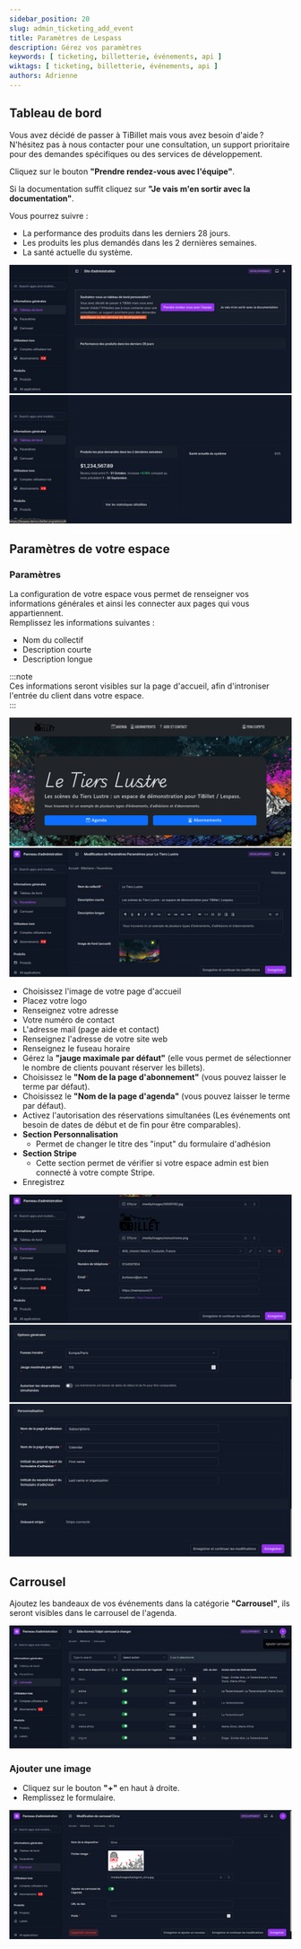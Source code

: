 ```yaml
---
sidebar_position: 20
slug: admin_ticketing_add_event
title: Paramètres de Lespass
description: Gérez vos paramètres
keywords: [ ticketing, billetterie, événements, api ]
wiktags: [ ticketing, billetterie, événements, api ]
authors: Adrienne
---
```


## Tableau de bord

Vous avez décidé de passer à TiBillet mais vous avez besoin d'aide ? N'hésitez pas à nous contacter pour une consultation, un support prioritaire pour des demandes spécifiques ou des services de développement. 

Cliquez sur le bouton **"Prendre rendez-vous avec l'équipe"**.

Si la documentation suffit cliquez sur **"Je vais m'en sortir avec la documentation"**.

Vous pourrez suivre :

- La performance des produits dans les derniers 28 jours.
- Les produits les plus demandés dans les 2 dernières semaines.
- La santé actuelle du système.

![](/img/tdb1.png)
![](/img/tdb2.png)

## Paramètres de votre espace

### Paramètres

La configuration de votre espace vous permet de renseigner vos informations générales et ainsi les connecter aux pages qui vous appartiennent.  
Remplissez les informations suivantes :

- Nom du collectif
- Description courte  
- Description longue  

:::note  
Ces informations seront visibles sur la page d'accueil, afin d'introniser l'entrée du client dans votre espace.  
:::

![Configuration page d'accueil](/img/config.png)
![Page d'accueil](/img/config2.png)

- Choisissez l'image de votre page d'accueil  
- Placez votre logo  
- Renseignez votre adresse  
- Votre numéro de contact  
- L'adresse mail (page aide et contact)  
- Renseignez l'adresse de votre site web  
- Renseignez le fuseau horaire  
- Gérez la **"jauge maximale par défaut"** (elle vous permet de sélectionner le nombre de clients pouvant réserver les billets).  
- Choisissez le **"Nom de la page d'abonnement"** (vous pouvez laisser le terme par défaut).  
- Choisissez le **"Nom de la page d'agenda"** (vous pouvez laisser le terme par défaut).  
- Activez l'autorisation des réservations simultanées (Les événements ont besoin de dates de début et de fin pour être comparables).  
- **Section Personnalisation** 
  - Permet de changer le titre des "input" du formulaire d'adhésion
- **Section Stripe**  
  - Cette section permet de vérifier si votre espace admin est bien connecté à votre compte Stripe.  
- Enregistrez

![Configuration parametre](/img/config3.png)
![Configuration parametre](/img/config6.png)
![Configuration parametre](/img/config5.png)


## Carrousel

Ajoutez les bandeaux de vos événements dans la catégorie **"Carrousel"**, ils seront visibles dans le carrousel de l'agenda.

![](/img/carrou1.png)

### Ajouter une image

- Cliquez sur le bouton **"+"** en haut à droite.
- Remplissez le formulaire.

![](/img/carrou2.png)


